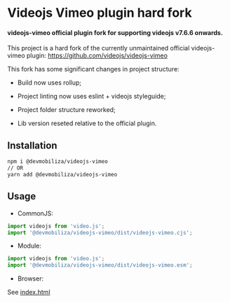 # Videojs Vimeo plugin hard fork

#### videojs-vimeo official plugin fork for supporting videojs v7.6.6 onwards.

This project is a hard fork of the currently unmaintained official videojs-vimeo plugin: https://github.com/videojs/videojs-vimeo

This fork has some significant changes in project structure:

- Build now uses rollup;

- Project linting now uses eslint + videojs styleguide;

- Project folder structure reworked;

- Lib version reseted relative to the official plugin.

## Installation

```bash
npm i @devmobiliza/videojs-vimeo
// OR
yarn add @devmobiliza/videojs-vimeo
```

## Usage

- CommonJS:

```js
import videojs from 'video.js';
import '@devmobiliza/videojs-vimeo/dist/videojs-vimeo.cjs';
```

- Module:

```js
import videojs from 'video.js';
import '@devmobiliza/videojs-vimeo/dist/videojs-vimeo.esm';
```

- Browser:

See [index.html](https://github.com/Mobiliza/videojs-vimeo/blob/master/index.html)

